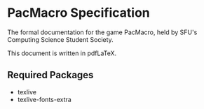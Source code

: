 # PacMacro Specification

The formal documentation for the game PacMacro, held by SFU's Computing Science Student Society.

This document is written in pdfLaTeX.

## Required Packages

* texlive
* texlive-fonts-extra
